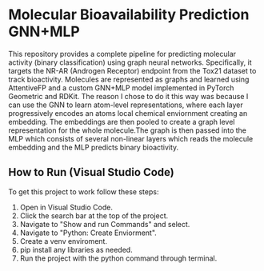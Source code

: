 # Molecular Bioavailability Prediction GNN+MLP
This repository provides a complete pipeline for predicting molecular activity (binary classification) using graph neural networks. 
Specifically, it targets the NR-AR (Androgen Receptor) endpoint from the Tox21 dataset to track bioactivity. Molecules are represented 
as graphs and learned using AttentiveFP and a custom GNN+MLP model implemented in PyTorch Geometric and RDKit. The reason I chose to 
do it this way was because I can use the GNN to learn atom-level representations, where each layer progressively encodes an atoms local 
chemical enviornment creating an embedding. The embeddings are then pooled to create a graph level representation for the whole 
molecule.The graph is then passed into the MLP which consists of several non-linear layers which reads the molecule embedding and the 
MLP predicts binary bioactivity.

## How to Run (Visual Studio Code)
To get this project to work follow these steps:
1. Open in Visual Studio Code.
2. Click the search bar at the top of the project.
3. Navigate to "Show and run Commands" and select.
4. Navigate to "Python: Create Enviorment".
5. Create a venv enviroment.
6. pip install any libraries as needed.
7. Run the project with the python command through terminal.

